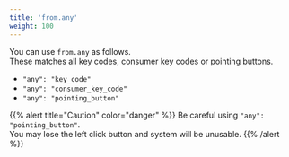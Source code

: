 ```yaml
---
title: 'from.any'
weight: 100
---
```


You can use `from.any` as follows.<br />
These matches all key codes, consumer key codes or pointing buttons.

-   `"any": "key_code"`
-   `"any": "consumer_key_code"`
-   `"any": "pointing_button"`

{{% alert title="Caution" color="danger" %}}
Be careful using `"any": "pointing_button"`.<br />
You may lose the left click button and system will be unusable.
{{% /alert %}}
